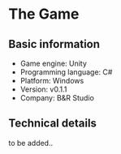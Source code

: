 # The Game

## Basic information

- Game engine: Unity
- Programming language: C#
- Platform: Windows
- Version: v0.1.1
- Company: B&R Studio

## Technical details

to be added..

